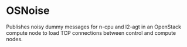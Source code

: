 # OSNoise
Publishes noisy dummy messages for n-cpu and l2-agt in an OpenStack compute node to load TCP connections between control and compute nodes.
